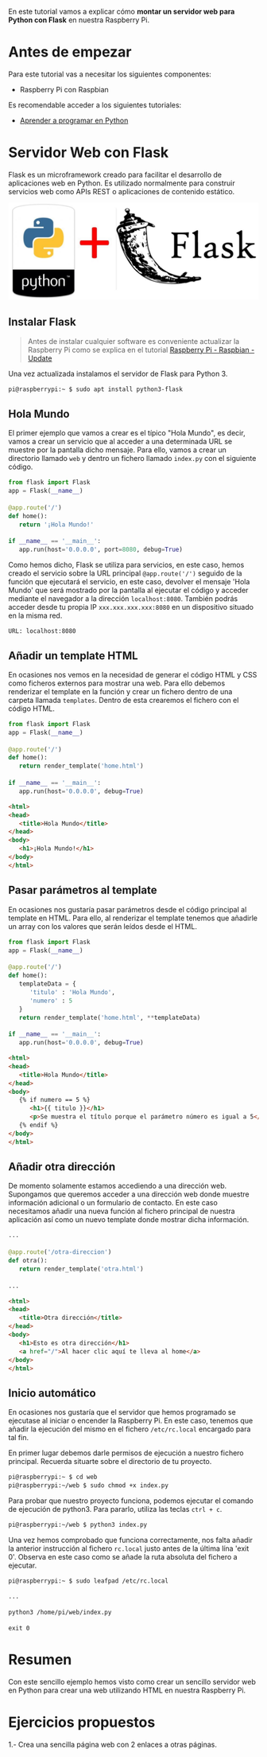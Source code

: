 En este tutorial vamos a explicar cómo **montar un servidor web para Python con Flask** en nuestra Raspberry Pi.

# Antes de empezar

Para este tutorial vas a necesitar los siguientes componentes:

- Raspberry Pi con Raspbian

Es recomendable acceder a los siguientes tutoriales:

- [Aprender a programar en Python](https://www.aprendeprogramando.es/cursos-online/python)

# Servidor Web con Flask

Flask es un microframework creado para facilitar el desarrollo de aplicaciones web en Python. Es utilizado normalmente para construir servicios web como APIs REST o aplicaciones de contenido estático.

![](img/flask.png)

## Instalar Flask

> Antes de instalar cualquier software es conveniente actualizar la Raspberry Pi como se explica en el tutorial [Raspberry Pi - Raspbian - Update](raspberry_pi-raspbian-update)

Una vez actualizada instalamos el servidor de Flask para Python 3.

```sh
pi@raspberrypi:~ $ sudo apt install python3-flask
```

## Hola Mundo

El primer ejemplo que vamos a crear es el típico "Hola Mundo", es decir, vamos a crear un servicio que al acceder a una determinada URL se muestre por la pantalla dicho mensaje. Para ello, vamos a crear un directorio llamado `web` y dentro un fichero llamado `index.py` con el siguiente código.

```python
from flask import Flask
app = Flask(__name__)

@app.route('/')
def home():
   return '¡Hola Mundo!'

if __name__ == '__main__':
   app.run(host='0.0.0.0', port=8080, debug=True)
```

Como hemos dicho, Flask se utiliza para servicios, en este caso, hemos creado el servicio sobre la URL principal `@app.route('/')` seguido de la función que ejecutará el servicio, en este caso, devolver el mensaje 'Hola Mundo' que será mostrado por la pantalla al ejecutar el código y acceder mediante el navegador a la dirección `localhost:8080`. También podrás acceder desde tu propia IP `xxx.xxx.xxx.xxx:8080` en un dispositivo situado en la misma red.

```
URL: localhost:8080
```

## Añadir un template HTML

En ocasiones nos vemos en la necesidad de generar el código HTML y CSS como ficheros externos para mostrar una web. Para ello debemos renderizar el template en la función y crear un fichero dentro de una carpeta llamada `templates`. Dentro de esta crearemos el fichero con el código HTML.

```python
from flask import Flask
app = Flask(__name__)

@app.route('/')
def home():
   return render_template('home.html')

if __name__ == '__main__':
   app.run(host='0.0.0.0', debug=True)
```

```html
<html>
<head>
   <title>Hola Mundo</title>
</head>
<body>
   <h1>¡Hola Mundo!</h1>
</body>
</html>
```

## Pasar parámetros al template

En ocasiones nos gustaría pasar parámetros desde el código principal al template en HTML. Para ello, al renderizar el template tenemos que añadirle un array con los valores que serán leídos desde el HTML.

```python
from flask import Flask
app = Flask(__name__)

@app.route('/')
def home():
   templateData = {
      'titulo' : 'Hola Mundo',
      'numero' : 5
   }
   return render_template('home.html', **templateData)

if __name__ == '__main__':
   app.run(host='0.0.0.0', debug=True)
```

```html
<html>
<head>
   <title>Hola Mundo</title>
</head>
<body>
   {% if numero == 5 %}
      <h1>{{ titulo }}</h1>
      <p>Se muestra el título porque el parámetro número es igual a 5</p>
   {% endif %}
</body>
</html>
```

## Añadir otra dirección

De momento solamente estamos accediendo a una dirección web. Supongamos que queremos acceder a una dirección web donde muestre información adicional o un formulario de contacto. En este caso necesitamos añadir una nueva función al fichero principal de nuestra aplicación así como un nuevo template donde mostrar dicha información.

```python
...

@app.route('/otra-direccion')
def otra():
   return render_template('otra.html')

...
```

```html
<html>
<head>
   <title>Otra dirección</title>
</head>
<body>
   <h1>Esto es otra dirección</h1>
   <a href="/">Al hacer clic aquí te lleva al home</a>
</body>
</html>
```

## Inicio automático

En ocasiones nos gustaría que el servidor que hemos programado se ejecutase al iniciar o encender la Raspberry Pi. En este caso, tenemos que añadir la ejecución del mismo en el fichero `/etc/rc.local` encargado para tal fin.

En primer lugar debemos darle permisos de ejecución a nuestro fichero principal. Recuerda situarte sobre el directorio de tu proyecto.

```sh
pi@raspberrypi:~ $ cd web
pi@raspberrypi:~/web $ sudo chmod +x index.py
```

Para probar que nuestro proyecto funciona, podemos ejecutar el comando de ejecución de python3. Para pararlo, utiliza las teclas `ctrl + c`.

```sh
pi@raspberrypi:~/web $ python3 index.py
```

Una vez hemos comprobado que funciona correctamente, nos falta añadir la anterior instrucción al fichero `rc.local` justo antes de la última lína 'exit 0'. Observa en este caso como se añade la ruta absoluta del fichero a ejecutar.

```sh
pi@raspberrypi:~ $ sudo leafpad /etc/rc.local
```

```
...

python3 /home/pi/web/index.py

exit 0
```

# Resumen

Con este sencillo ejemplo hemos visto como crear un sencillo servidor web en Python para crear una web utilizando HTML en nuestra Raspberry Pi.

# Ejercicios propuestos

1.- Crea una sencilla página web con 2 enlaces a otras páginas.
